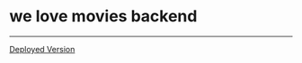 # we love movies backend
-----
[Deployed Version](https://we-love-movies-60-backend.herokuapp.com/)

